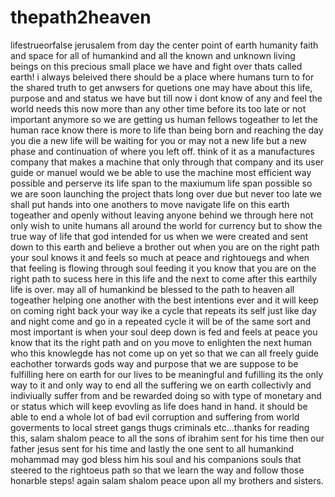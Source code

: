 # thepath2heaven
lifestrueorfalse
jerusalem from day the center point of earth humanity faith and space for all of humankind and all the known and unknown living beings on this precious small place we have and fight over thats called earth! i always beleived there should be a place where humans turn to for the shared truth to get anwsers for quetions one may have about this life, purpose and and status we have but till now i dont know of any and feel the world needs this now more than any other time before its too late or not important anymore so we are getting us human fellows togeather to let the human race know there is more to life than being born and reaching the day you die a new life will be waiting for you or may not a new life but a new phase and continuation of where you left off. think of it as a manufactures company that makes a machine that only through that company and its user guide or manuel would we be able to use the machine most efficient way possible and perserve its life span to the maxiumum life span possible so we are soon launching the project thats long over due but never too late we shall put hands into one anothers to move navigate life on this earth togeather and openly without leaving anyone behind we through here not only wish to unite humans all around the world for currency but to show the true way of life that god intended for us when we were created and sent down to this earth and believe a brother out when you are on the right path your soul knows it and feels so much at peace and rightouegs and when that feeling is flowing through soul feeding it you know that you are on the right path to sucess here in this life and the next to come after this earthily life is over. may all of humankind be blessed to the path to heaven all togeather helping one another with the best intentions ever and it will keep on coming right back your way ike a cycle that repeats its self just like day and night come and go in a repeated cycle it will be of the same sort and most important is when your soul deep down is fed and feels at peace you know that its the right path and on you move to enlighten the next human who this knowlegde has not come up on yet so that we can all freely guide eachother torwards gods way and purpose that we are suppose to be fulfilling here on earth for our lives to be meaningful and fufilling its the only way to it and only way to end all the suffering we on earth collectivly and indiviually suffer from and be rewarded doing so with type of monetary and or status which will keep evovling as life does hand in hand. it should be able to end a whole lot of bad evil corruption and suffering from world goverments to local street gangs thugs criminals etc...thanks for reading this, salam shalom peace to all the sons of ibrahim sent for his time then our father jesus sent for his time and lastly the one sent to all humankind mohammad may god bless him his soul and his companions souls that steered to the rightoeus path so that we learn the way and follow those honarble steps! again salam shalom peace upon all my brothers and sisters. 
